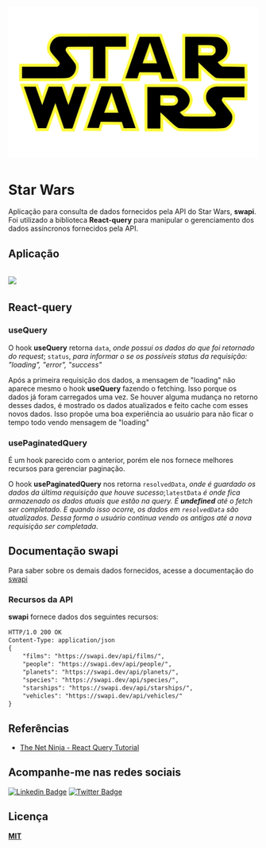 <!-- @format -->

<h1 align="center">
    <img src="./.github/star-wars-logo.png">
</h1>

# Star Wars

Aplicação para consulta de dados fornecidos pela API do Star Wars, **swapi**. Foi utilizado a biblioteca **React-query** para manipular o gerenciamento dos dados assíncronos fornecidos pela API.

## Aplicação

<h2>
    <img src="./.github/app.gif">
</h2>

## React-query

### useQuery

O hook **useQuery** retorna `data`, _onde possui os dados do que foi retornado do request_; `status`, _para informar o se os possíveis status da requisição: "loading", "error", "success"_

Após a primeira requisição dos dados, a mensagem de "loading" não aparece mesmo o hook **useQuery** fazendo o fetching. Isso porque os dados já foram carregados uma vez. Se houver alguma mudança no retorno desses dados, é mostrado os dados atualizados e feito cache com esses novos dados. Isso propõe uma boa experiência ao usuário para não ficar o tempo todo vendo mensagem de "loading"

### usePaginatedQuery

É um hook parecido com o anterior, porém ele nos fornece melhores recursos para gerenciar paginação.

O hook **usePaginatedQuery** nos retorna `resolvedData`, _onde é guardado os dados da última requisição que houve sucesso_;`latestData` _é onde fica armazenado os dados atuais que estão na query. É **undefined** até o fetch ser completado. E quando isso ocorre, os dados em `resolvedData` são atualizados. Dessa forma o usuário continua vendo os antigos até a nova requisição ser completada_.

## Documentação swapi

Para saber sobre os demais dados fornecidos, acesse a documentação do [swapi](https://swapi.dev/documentation)

### Recursos da API

**swapi** fornece dados dos seguintes recursos:

```
HTTP/1.0 200 OK
Content-Type: application/json
{
    "films": "https://swapi.dev/api/films/",
    "people": "https://swapi.dev/api/people/",
    "planets": "https://swapi.dev/api/planets/",
    "species": "https://swapi.dev/api/species/",
    "starships": "https://swapi.dev/api/starships/",
    "vehicles": "https://swapi.dev/api/vehicles/"
}
```

## Referências

- [The Net Ninja - React Query Tutorial](https://www.youtube.com/playlist?list=PL4cUxeGkcC9jpi7Ptjl5b50p9gLjOFani)

## Acompanhe-me nas redes sociais

[![Linkedin Badge](https://img.shields.io/badge/-LinkedIn-blue?style=flat-square&logo=Linkedin&logoColor=white&link=https://www.linkedin.com/in/vitorsemidio/)](https://www.linkedin.com/in/vitorsemidio/)
[![Twitter Badge](https://img.shields.io/badge/-Twitter-blue?style=flat-square&logo=Twitter&logoColor=white&link=https://www.twitter.com/vitorsemidio/)](https://www.twitter.com/vitorsemidio)

## Licença

[**MIT**](./LICENSE)
